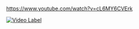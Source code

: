 https://www.youtube.com/watch?v=cL6MY6CVErk


[![Video Label](http://img.youtube.com/vi/'cL6MY6CVErk'/0.jpg)](https://youtu.be/'cL6MY6CVErk')

